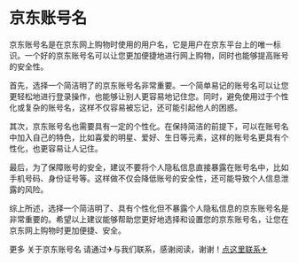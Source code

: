 # 京东账号名

京东账号名是在京东网上购物时使用的用户名，它是用户在京东平台上的唯一标识。一个好的京东账号名可以让您更加便捷地进行网上购物，同时也能够提高账号的安全性。

首先，选择一个简洁明了的京东账号名非常重要。一个简单易记的账号名可以让您更轻松地进行登录操作，也能够让别人更容易地记住您。同时，避免使用过于个性化或复杂的账号名，这样不仅容易被忘记，还可能引起他人的困惑。

其次，京东账号名也需要具有一定的个性化。在保持简洁的前提下，可以在账号名中加入自己的特色，比如喜爱的明星、爱好、生日等元素，这样的账号名更具有个性化，也更容易让人记住。

最后，为了保障账号的安全，建议不要将个人隐私信息直接暴露在账号名中，比如手机号码、身份证号等。这样做不仅会降低账号的安全性，还可能导致个人信息泄露的风险。

综上所述，选择一个简洁明了、具有个性化但不暴露个人隐私信息的京东账号名是非常重要的。希望以上建议能够帮助您更好地选择和设置您的京东账号名，让您在京东网上购物时更加便捷、安全。

更多 关于京东账号名 请通过✈与我们联系，感谢阅读，谢谢！[点这里联系✈](https://bbd.k02.cc)